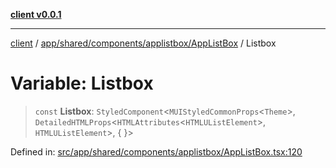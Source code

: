 [**client v0.0.1**](../../../../../../README.md)

***

[client](../../../../../../README.md) / [app/shared/components/applistbox/AppListBox](../README.md) / Listbox

# Variable: Listbox

> `const` **Listbox**: `StyledComponent`\<`MUIStyledCommonProps`\<`Theme`\>, `DetailedHTMLProps`\<`HTMLAttributes`\<`HTMLUListElement`\>, `HTMLUListElement`\>, \{ \}\>

Defined in: [src/app/shared/components/applistbox/AppListBox.tsx:120](https://github.com/petelc/WMS/blob/0ba5e61a5ede3de744df1a5839724fa19a2a534f/client/src/app/shared/components/applistbox/AppListBox.tsx#L120)
